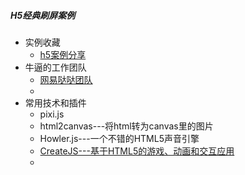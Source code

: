 ##### H5经典刷屏案例

* 实例收藏
  * [h5案例分享](https://www.h5anli.com)
* 牛逼的工作团队
  * [网易哒哒团队](http://news.163.com/special/h5column/)
  * 
* 常用技术和插件
  * pixi.js
  * html2canvas---将html转为canvas里的图片
  * Howler.js---一个不错的HTML5声音引擎 
  * [CreateJS---基于HTML5的游戏、动画和交互应用 ](http://www.createjs.cc/)
  * 